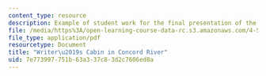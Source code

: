 ```yaml
---
content_type: resource
description: Example of student work for the final presentation of the course.
file: /media/https%3A/open-learning-course-data-rc.s3.amazonaws.com/4-500-introduction-to-design-computing-fall-2008/7e773997751b63a337c83d2c7606ed8a_final_7.pdf
file_type: application/pdf
resourcetype: Document
title: "Writer\u2019s Cabin in Concord River"
uid: 7e773997-751b-63a3-37c8-3d2c7606ed8a
---
```

